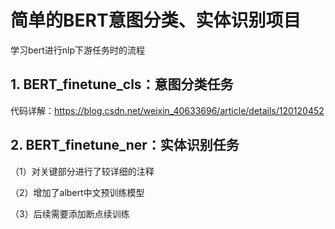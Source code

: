# 简单的BERT意图分类、实体识别项目

学习bert进行nlp下游任务时的流程

## 1. BERT_finetune_cls：意图分类任务
代码详解：https://blog.csdn.net/weixin_40633696/article/details/120120452
## 2. BERT_finetune_ner：实体识别任务
（1）对关键部分进行了较详细的注释

（2）增加了albert中文预训练模型

（3）后续需要添加断点续训练
